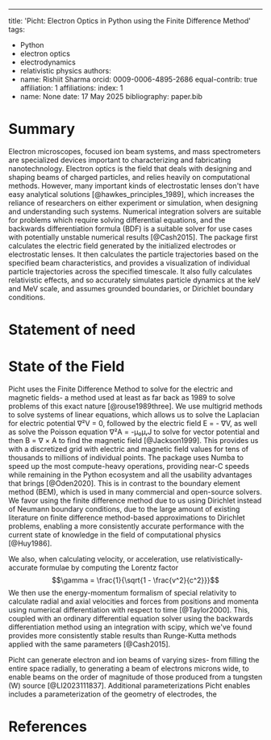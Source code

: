 ---
title: 'Picht: Electron Optics in Python using the Finite Difference Method'
tags:
  - Python
  - electron optics
  - electrodynamics
  - relativistic physics
authors:
  - name: Rishiit Sharma
    orcid: 0009-0006-4895-2686
    equal-contrib: true
    affiliation: 1
affiliations:
   index: 1
 - name: None
date: 17 May 2025
bibliography: paper.bib

# Summary

Electron microscopes, focused ion beam systems, and mass spectrometers are specialized devices important to characterizing and fabricating nanotechnology. Electron optics is the field that deals with designing and shaping beams of charged particles, and relies heavily on computational methods. However, many important kinds of electrostatic lenses don't have easy analytical solutions [@hawkes_principles_1989], which increases the reliance of researchers on either experiment or simulation, when designing and understanding such systems. Numerical integration solvers are suitable for problems which require solving differential equations, and the backwards differentiation formula (BDF) is a suitable solver for use cases with potentially unstable numerical results [@Cash2015]. The package first calculates the electric field generated by the initialized electrodes or electrostatic lenses. It then calculates the particle trajectories based on the specified beam characteristics, and provides a visualization of individual particle trajectories across the specified timescale. It also fully calculates relativistic effects, and so accurately simulates particle dynamics at the keV and MeV scale, and assumes grounded boundaries, or Dirichlet boundary conditions. 

# Statement of need


# State of the Field

Picht uses the Finite Difference Method to solve for the electric and magnetic fields- a method used at least as far back as 1989 to solve problems of this exact nature [@rouse1989three]. We use multigrid methods to solve systems of linear equations, which allows us to solve the Laplacian for electric potential ∇²V = 0, followed by the electric field E = - ∇V, as well as solve the Poisson equation ∇²A = -μ₀μᵣJ to solve for vector potential and then B = ∇ × A to find the magnetic field [@Jackson1999]. This provides us with a discretized grid with electric and magnetic field values for tens of thousands to millions of individual points. The package uses Numba to speed up the most compute-heavy operations, providing near-C speeds while remaining in the Python ecosystem and all the usability advantages that brings [@Oden2020]. This is in contrast to the boundary element method (BEM), which is used in many commercial and open-source solvers. We favor using the finite difference method due to us using Dirichlet instead of Neumann boundary conditions, due to the large amount of existing literature on finite difference method-based approximations to Dirichlet problems, enabling a more consistently accurate performance with the current state of knowledge in the field of computational physics [@Huy1986]. 

We also, when calculating velocity, or acceleration, use relativistically-accurate formulae by computing the Lorentz factor
$$\gamma = \frac{1}{\sqrt{1 - \frac{v^2}{c^2}}}$$
We then use the energy-momentum formalism of special relativity to calculate radial and axial velocities and forces from positions and momenta using numerical differentiation with respect to time [@Taylor2000]. This, coupled with an ordinary differential equation solver using the backwards differentiation method using an integration with scipy, which we've found provides more consistently stable results than Runge-Kutta methods applied with the same parameters [@Cash2015]. 

Picht can generate electron and ion beams of varying sizes- from filling the entire space radially, to generating a beam of electrons microns wide, to enable beams on the order of magnitude of those produced from a tungsten (W) source [@LI2023111837]. Additional parameterizations Picht enables includes a parameterization of the geometry of electrodes, the 


# References
